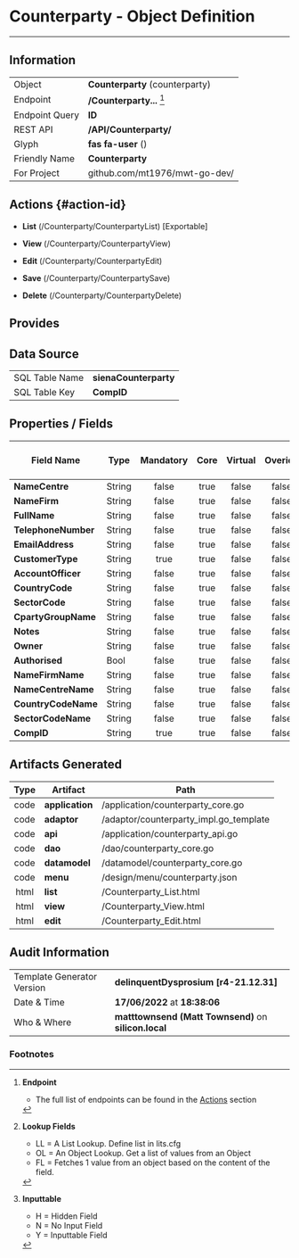 # **Counterparty** - Object Definition
---
##  Information
|   |   |
|---|---|
|Object         |**Counterparty** (counterparty) |
|Endpoint 	    |**/Counterparty...** [^1]|
|Endpoint Query |**ID**|
|REST API|**/API/Counterparty/**|
Glyph|**fas fa-user** ()
Friendly Name|**Counterparty**|
|For Project    |github.com/mt1976/mwt-go-dev/|

##  Actions {#action-id}
* **List** (/Counterparty/CounterpartyList) [Exportable]
* **View** (/Counterparty/CounterpartyView)
* **Edit** (/Counterparty/CounterpartyEdit)
* **Save** (/Counterparty/CounterpartySave)

* **Delete** (/Counterparty/CounterpartyDelete)







##  Provides







##  Data Source 
|   |   |
|---|---|
SQL Table Name       | **sienaCounterparty**
SQL Table Key | **CompID**



##  Properties / Fields
| Field Name| Type | Mandatory | Core | Virtual | Overide | Lookup [^2]| Lookup Object      | Lookup Field Source         | Lookup Return Value                | Inputable [^3]|DB Column|Default Value| No Change | Callout | Internal | Display | Mask |
| -- | --  | :--: | :--: | :--: |:--: |:--: |:--: |-- |-- |:--: |-- | --| :--: | :--: | :--: | -- | -- |
|**NameCentre**|String|false|true|false|false|OL|Centre|Code|Name|Y|NameCentre||true|false|false|||
|**NameFirm**|String|false|true|false|false|OL|Firm|FirmName|FullName|Y|NameFirm||true|false|false|||
|**FullName**|String|false|true|false|false|||||Y|FullName||false|false|false|text||
|**TelephoneNumber**|String|false|true|false|false|||||Y|TelephoneNumber||false|false|false|text||
|**EmailAddress**|String|false|true|false|false|||||Y|EmailAddress||false|false|false|text||
|**CustomerType**|String|true|true|false|false|LL|counterpartytypes|||Y|CustomerType||false|false|false|||
|**AccountOfficer**|String|false|true|false|false|||||Y|AccountOfficer||false|false|false|text||
|**CountryCode**|String|false|true|false|false|OL|Country|||Y|CountryCode||false|false|false|text||
|**SectorCode**|String|false|true|false|false|OL|Sector|||Y|SectorCode||false|false|false|text||
|**CpartyGroupName**|String|false|true|false|false|OL|CounterpartyGroup|||Y|CpartyGroupName||false|false|false|text||
|**Notes**|String|false|true|false|false|||||Y|Notes||false|false|false|text||
|**Owner**|String|false|true|false|false|||||Y|Owner||false|false|false|text||
|**Authorised**|Bool|false|true|false|false|LL|tf|||Y|Authorised|True|false|false|false|text||
|**NameFirmName**|String|false|true|false|false|||||Y|NameFirmName||false|false|false|text||
|**NameCentreName**|String|false|true|false|false|||||Y|NameCentreName||false|false|false|text||
|**CountryCodeName**|String|false|true|false|false|||||Y|CountryCodeName||false|false|false|text||
|**SectorCodeName**|String|false|true|false|false|||||Y|SectorCodeName||false|false|false|text||
|**CompID**|String|true|true|false|false|||||Y|CompID||false|false|false|text||


##  Artifacts Generated
| Type | Artifact | Path|
| :--: | -- | -- |
| code | **application** | /application/counterparty_core.go |
| code | **adaptor** | /adaptor/counterparty_impl.go_template |
| code | **api** | /application/counterparty_api.go |
| code | **dao** | /dao/counterparty_core.go |
| code | **datamodel** | /datamodel/counterparty_core.go |
| code | **menu** | /design/menu/counterparty.json |
| html | **list** | /Counterparty_List.html |
| html | **view** | /Counterparty_View.html |
| html | **edit** | /Counterparty_Edit.html |


## Audit Information
|   |   |
|---|---|
Template Generator Version   | **delinquentDysprosium [r4-21.12.31]**
Date & Time		     | **17/06/2022** at **18:38:06**
Who & Where		     | **matttownsend (Matt Townsend)** on **silicon.local**

### Footnotes
[^1]: **Endpoint**
    * The full list of endpoints can be found in the [Actions](#action-id) section
[^2]: **Lookup Fields**
    * LL = A List Lookup. Define list in lits.cfg
    * OL = An Object Lookup. Get a list of values from an Object
    * FL = Fetches 1 value from an object based on the content of the field. 
[^3]: **Inputtable**   
    * H = Hidden Field
    * N = No Input Field
    * Y = Inputtable Field